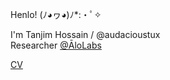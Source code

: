 Henlo! (ﾉ◕ヮ◕)ﾉ*:・ﾟ✧

I'm Tanjim Hossain / @audacioustux  
Researcher [@ĀloLabs](https://alo.dev/)  

[CV](https://docs.google.com/document/d/1UHS-VIssrt7lq4nhFvz6Zxa31rzn4q2cKwmo8TG3iTM?usp=sharing)
